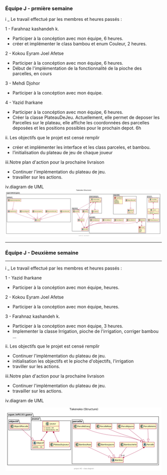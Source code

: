 

### Équipe J - prmière semaine


i _ Le travail effectué par les membres et heures passés :

1 -  Farahnaz kashandeh k. 
- Participer à la concéption avec mon équipe, 6 heures.
- créer et implémenter le class bambou et enum Couleur, 2 heures.


2 -  Kokou Eyram Joel Afetse
- Participer à la concéption avec mon équipe, 6 heures.
- Début de l'implémentation de la fonctionnalité de la pioche des parcelles, en cours

3 -  Mehdi Djohor
- Participer à la concéption avec mon équipe.

4 -  Yazid Iharkane
- Participer à la concéption avec mon équipe, 6 heures.
- Créer la classe PlateauDeJeu. Actuellement, elle permet de deposer les Parcelles sur le plateau, 
elle affiche les coordonnées des parcelles deposées et les positions possibles pour le prochain depot. 6h



ii. Les objectifs que le projet est censé remplir

- créer et implémenter les interface et les class parceles, et bambou.
- l’initialisation du plateau de jeu de chaque joueur


iii.Notre plan d'action pour la prochaine livraison
- Continuer l'implémentation du plateau de jeu.
- travailler sur les actions. 


iv.diagram de UML 
![conception_semaine1](img/class_diagramme_tp2_v1.png)


*********************************
### Équipe J - Deuxième semaine
*********************************


i _ Le travail effectué par les membres et heures passés :

1 -  Yazid Iharkane
- Participer à la concéption avec mon équipe,   heures.


2 -  Kokou Eyram Joel Afetse
- Participer à la concéption avec mon équipe,  heures.

3 -  Farahnaz kashandeh k. 
- Participer à la concéption avec mon équipe, 3 heures.
- Implementer la classe Irrigation, pioche de l'irrigation, corriger bambou ... 


ii. Les objectifs que le projet est censé remplir 

- Continuer l'implémentation du plateau de jeu.
- initialisation les objectifs et le pioche d'objectifs, l'irrigation 
- traviller sur les actions. 


iii.Notre plan d'action pour la prochaine livraison
- Continuer l'implémentation du plateau de jeu.
- travailler sur les actions. 


iv.diagram de UML 

![conception_semaine2](img/class_diagramme_tp2_v2.png)









